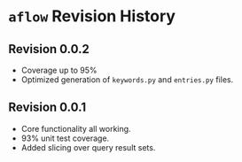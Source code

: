 # `aflow` Revision History

## Revision 0.0.2

- Coverage up to 95%
- Optimized generation of `keywords.py` and `entries.py` files.

## Revision 0.0.1

- Core functionality all working.
- 93% unit test coverage.
- Added slicing over query result sets.